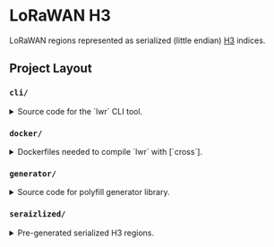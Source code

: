 LoRaWAN H3
==========

LoRaWAN regions represented as serialized (little endian) [H3] indices.

## Project Layout

### `cli/`

<details>

<summary>
Source code for the `lwr` CLI tool.
</summary>

`lwr` is a self-contained static binary which returns the
LoRaWAN region, if any, for any geographic location on
earth.

#### Example

Look up latitude, longitude [1, 0]:

```
$ ./target/release/lwr 1 0
searching US915 for 8c754331db055ff
searching EU868 for 8c754331db055ff
searching AS923_1 for 8c754331db055ff
searching AS923_2 for 8c754331db055ff
searching AS923_3 for 8c754331db055ff
searching AU915 for 8c754331db055ff
searching CN779 for 8c754331db055ff
searching EU433 for 8c754331db055ff
searching IN865 for 8c754331db055ff
searching KR920 for 8c754331db055ff
searching RU864 for 8c754331db055ff
```

#### Build

Native build:

```
$ cargo build --release
```

With [`cross`]:

First build an appropriate docker image according to the instructions
in the `docker/` section below. For this example we'll be bulding for
Raspberry Pi 4.

```
$ cross build --release --target aarch64-unknown-linux-gnu
```
</details>

### `docker/`

<details>

<summary>
Dockerfiles needed to compile `lwr` with [`cross`].
</summary>

The Dockerfiles in this directory are only needed when cross-compiling
`lwr` CLI with `cross`. `cross` normally installs the correct docker
image for you as necessary, but its images do not have `libclang`
which is needed by `lwr`'s `h3ron-h3-sys` dependency.

If you do not need to build `lwr` with `cross` then you can ignore
this directory.

## Building the images

Raspberry Pi 2/3:

```sh
$ docker build -f Dockerfile.armv7-unknown-linux-gnueabihf --force-rm -t helium/cross:armv7-unknown-linux-gnueabihf-0.2.1 .
```

Raspberry Pi 4:

```sh
$ docker build -f Dockerfile.aarch64-unknown-linux-gnu --force-rm -t helium/cross:aarch64-unknown-linux-gnu-0.2.1 .
```

</details>

### `generator/`

<details>

<summary>
Source code for polyfill generator library.
</summary>

#### Build

```
$ rebar3 compile
```
</details>

### `seraizlized/`
<details>

<summary>
Pre-generated serialized H3 regions.
</summary>

#### Build

This can take an EXTREMELY long time, which is why the build by
products are included in this repository. Regenerating these files are
only needed if the [upstram geojson] changes.


First build the erlang code as documented in the `generator/` section above.

```
$ make compile
$ make
$ make -j
```

Multiple calls to make are required due to makefile dependency
ordering (PRs welcome).

</details>


<!-- Links -->

[`cross`]: https://github.com/rust-embedded/cross
[docker/README.md]: docker/README.md
[1, 0]: https://goo.gl/maps/34w9pcQfzG2NJfVV8
[H3]: https://h3geo.org
[upstram geojson]: https://github.com/gradoj/hplans
